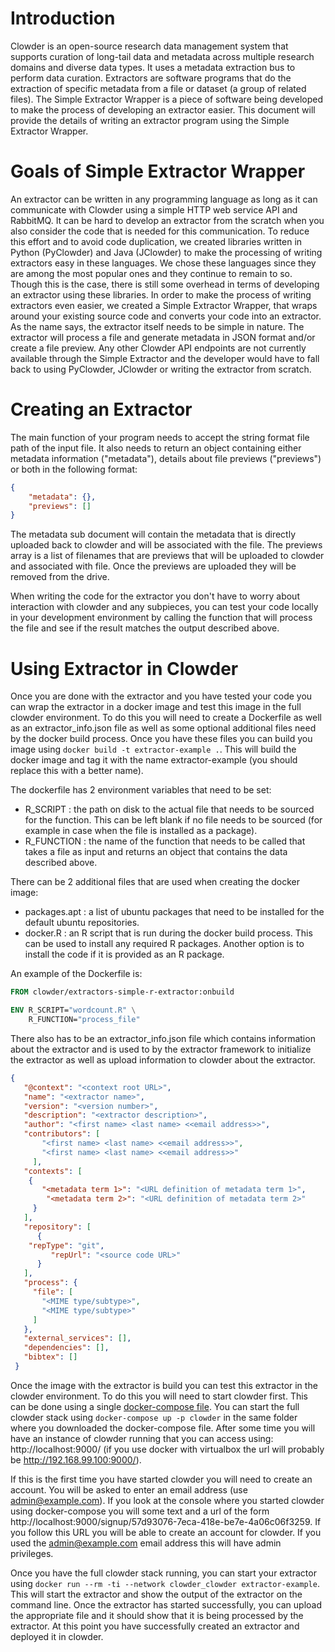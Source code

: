 # Introduction

Clowder is an open-source research data management system that supports curation of long-tail data and metadata across
multiple research domains and diverse data types. It uses a metadata extraction bus to perform data curation. Extractors
are software programs that do the extraction of specific metadata from a file or dataset (a group of related files).
The Simple Extractor Wrapper is a piece of software being developed to make the process of developing an extractor
easier. This document will provide the details of writing an extractor program using the Simple Extractor Wrapper.

# Goals of Simple Extractor Wrapper

An extractor can be written in any programming language as long as it can communicate with Clowder using a simple HTTP
web service API and RabbitMQ. It can be hard to develop an extractor from the scratch when you also consider the code
that is needed for this communication. To reduce this effort and to avoid code duplication, we created libraries written
in Python (PyClowder) and Java (JClowder) to make the processing of writing extractors easy in these languages. We chose
these languages since they are among the most popular ones and they continue to remain to so. Though this is the case,
there is still some overhead in terms of developing an extractor using these libraries. In order to make the process of
writing extractors even easier, we created a Simple Extractor Wrapper, that wraps around your existing source code and
converts your code into an extractor. As the name says, the extractor itself needs to be simple in nature. The extractor
will process a file and generate metadata in JSON format and/or create a file preview. Any other Clowder API endpoints
are not currently available through the Simple Extractor and the developer would have to fall back to using PyClowder,
JClowder or writing the extractor from scratch.

# Creating an Extractor

The main function of your program needs to accept the string format file path of the input file. It also needs to
return an object containing either metadata information ("metadata"), details about file previews ("previews") or both
in the following format:

```json
{
    "metadata": {},
    "previews": []
}
```

The metadata sub document will contain the metadata that is directly uploaded back to clowder and will be associated
with the file. The previews array is a list of filenames that are previews that will be uploaded to clowder and
associated with file. Once the previews are uploaded they will be removed from the drive.

When writing the code for the extractor you don't have to worry about interaction with clowder and any subpieces, you
can test your code locally in your development environment by calling the function that will process the file and see
if the result matches the output described above.

# Using Extractor in Clowder

Once you are done with the extractor and you have tested your code you can wrap the extractor in a docker image and test
this image in the full clowder environment. To do this you will need to create a Dockerfile as well as an
extractor_info.json file as well as some optional additional files need by the docker build process. Once you have these
files you can build you image using `docker build -t extractor-example .`. This will build the docker image and tag it
with the name extractor-example (you should replace this with a better name).

The dockerfile has 2 environment variables that need to be set:
- R_SCRIPT : the path on disk to the actual file that needs to be sourced for the function. This can be left blank if
  no file needs to be sourced (for example in case when the file is installed as a package).
- R_FUNCTION : the name of the function that needs to be called that takes a file as input and returns an object that
  contains the data described above.

There can be 2 additional files that are used when creating the docker image:
- packages.apt : a list of ubuntu packages that need to be installed for the default ubuntu repositories.
- docker.R : an R script that is run during the docker build process. This can be used to install any required R
  packages. Another option is to install the code if it is provided as an R package.

An example of the Dockerfile is:

```Dockerfile
FROM clowder/extractors-simple-r-extractor:onbuild

ENV R_SCRIPT="wordcount.R" \
    R_FUNCTION="process_file"
```

There also has to be an extractor_info.json file which contains information about the extractor and is used to by the
extractor framework to initialize the extractor as well as upload information to clowder about the extractor.

```json
{
   "@context": "<context root URL>",
   "name": "<extractor name>",
   "version": "<version number>",
   "description": "<extractor description>",
   "author": "<first name> <last name> <<email address>>",
   "contributors": [
       "<first name> <last name> <<email address>>",
       "<first name> <last name> <<email address>>"
     ],
   "contexts": [
    {
       "<metadata term 1>": "<URL definition of metadata term 1>",
        "<metadata term 2>": "<URL definition of metadata term 2>"
     }
   ],
   "repository": [
      {
    "repType": "git",
         "repUrl": "<source code URL>"
      }
   ],
   "process": {
     "file": [
       "<MIME type/subtype>",
       "<MIME type/subtype>"
     ]
   },
   "external_services": [],
   "dependencies": [],
   "bibtex": []
 }
```

Once the image with the extractor is build you can test this extractor in the clowder environment. To do this you will
need to start clowder first. This can be done using a single [docker-compose file](https://opensource.ncsa.illinois.edu/bitbucket/projects/CATS/repos/pyclowder/raw/docker-compose.yml).
You can start the full clowder stack using `docker-compose up -p clowder` in the same folder where you downloaded the 
docker-compose file. After some time you will have an instance of clowder running that you can access using:
http://localhost:9000/ (if you use docker with virtualbox the url will probably be http://192.168.99.100:9000/).

If this is the first time you have started clowder you will need to create an account. You will be asked to enter an
email address (use admin@example.com). If you look at the console where you started clowder using docker-compose you
will some text and a url of the form  http://localhost:9000/signup/57d93076-7eca-418e-be7e-4a06c06f3259. If you follow
this URL you will be able to create an account for clowder. If you used the admin@example.com email address this will
have admin privileges.

Once you have the full clowder stack running, you can start your extractor using 
`docker run --rm -ti --network clowder_clowder extractor-example`. This will start the extractor and show the output
of the extractor on the command line. Once the extractor has started successfully, you can upload the appropriate file
and it should show that it is being processed by the extractor. At this point you have successfully created an
extractor and deployed it in clowder.


